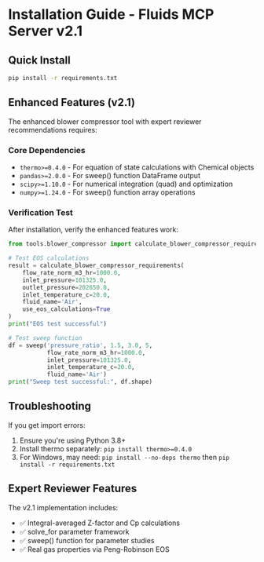 # Installation Guide - Fluids MCP Server v2.1

## Quick Install

```bash
pip install -r requirements.txt
```

## Enhanced Features (v2.1)

The enhanced blower compressor tool with expert reviewer recommendations requires:

### Core Dependencies
- `thermo>=0.4.0` - For equation of state calculations with Chemical objects
- `pandas>=2.0.0` - For sweep() function DataFrame output  
- `scipy>=1.10.0` - For numerical integration (quad) and optimization
- `numpy>=1.24.0` - For sweep() function array operations

### Verification Test

After installation, verify the enhanced features work:

```python
from tools.blower_compressor import calculate_blower_compressor_requirements, sweep

# Test EOS calculations
result = calculate_blower_compressor_requirements(
    flow_rate_norm_m3_hr=1000.0,
    inlet_pressure=101325.0,
    outlet_pressure=202650.0,
    inlet_temperature_c=20.0,
    fluid_name='Air',
    use_eos_calculations=True
)
print("EOS test successful")

# Test sweep function
df = sweep('pressure_ratio', 1.5, 3.0, 5,
           flow_rate_norm_m3_hr=1000.0,
           inlet_pressure=101325.0,
           inlet_temperature_c=20.0,
           fluid_name='Air')
print("Sweep test successful:", df.shape)
```

## Troubleshooting

If you get import errors:
1. Ensure you're using Python 3.8+
2. Install thermo separately: `pip install thermo>=0.4.0`
3. For Windows, may need: `pip install --no-deps thermo` then `pip install -r requirements.txt`

## Expert Reviewer Features

The v2.1 implementation includes:
- ✅ Integral-averaged Z-factor and Cp calculations
- ✅ solve_for parameter framework  
- ✅ sweep() function for parameter studies
- ✅ Real gas properties via Peng-Robinson EOS